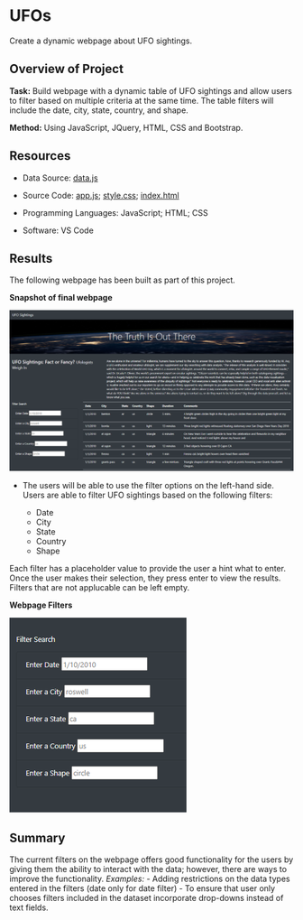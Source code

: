 # UFOs
Create a dynamic webpage about UFO sightings.

## Overview of Project
**Task:** Build webpage with a dynamic table of UFO sightings and allow users to filter based on multiple criteria at the same time. The table filters will include the date, city, state, country, and shape. 

**Method:** Using JavaScript, JQuery, HTML, CSS and Bootstrap.


## Resources
- Data Source: [data.js](static/js/data.js)
- Source Code: 
    [app.js](static/js/app.js); [style.css](static/css/style.css); [index.html](index.html)
  
- Programming Languages: JavaScript; HTML; CSS
- Software: VS Code

## Results

The following webpage has been built as part of this project.


**Snapshot of final webpage**

![static/images/UFO_Website](static/images/UFO_Website.PNG)


- The users will be able to use the filter options on the left-hand side. Users are able to filter UFO sightings based on the following filters:

    - Date
    - City
    - State
    - Country
    - Shape

Each filter has a placeholder value to provide the user a hint what to enter. Once the user makes their selection, they press enter to view the results.
Filters that are not applucable can be left empty.

**Webpage Filters**

![static/images/Search_bar](static/images/Search_bar.PNG)


## Summary
The current filters on the webpage offers good functionality for the users by giving them the ability to interact with the data; however, there are ways to improve the functionality. 
*Examples:*
    - Adding restrictions on the data types entered in the filters (date only for date filter)
    - To ensure that user only chooses filters included in the dataset incorporate drop-downs instead of text fields. 
